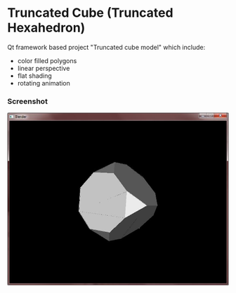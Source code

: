 # Truncated Cube (Truncated Hexahedron)

Qt framework based project "Truncated cube model" which include:
* color filled polygons
* linear perspective
* flat shading
* rotating animation

### Screenshot

![Screenshot](screenshot.jpg)
